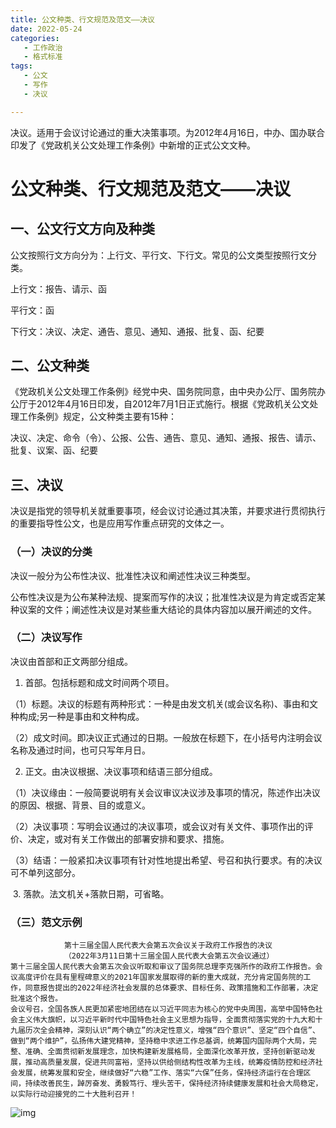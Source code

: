 ```yaml
---
title: 公文种类、行文规范及范文——决议
date: 2022-05-24 
categories:
   - 工作政治
   - 格式标准 
tags: 
   - 公文
   - 写作
   - 决议

---
```


决议。适用于会议讨论通过的重大决策事项。为2012年4月16日，中办、国办联合印发了《党政机关公文处理工作条例》中新增的正式公文文种。
<!-- more -->

# 公文种类、行文规范及范文——决议

## 一、公文行文方向及种类

公文按照行文方向分为：上行文、平行文、下行文。常见的公文类型按照行文分类。

上行文：报告、请示、函

平行文：函

下行文：决议、决定、通告、意见、通知、通报、批复、函、纪要



## 二、公文种类

《党政机关公文处理工作条例》经党中央、国务院同意，由中央办公厅、国务院办公厅于2012年4月16日印发，自2012年7月1日正式施行。根据《党政机关公文处理工作条例》规定，公文种类主要有15种：

决议、决定、命令（令）、公报、公告、通告、意见、通知、通报、报告、请示、批复、议案、函、纪要

## 三、决议

决议是指党的领导机关就重要事项，经会议讨论通过其决策，并要求进行贯彻执行的重要指导性公文，也是应用写作重点研究的文体之一。

### （一）决议的分类

决议一般分为公布性决议、批准性决议和阐述性决议三种类型。

公布性决议是为公布某种法规、提案而写作的决议；批准性决议是为肯定或否定某种议案的文件；阐述性决议是对某些重大结论的具体内容加以展开阐述的文件。

### （二）决议写作

决议由首部和正文两部分组成。

1. 首部。包括标题和成文时间两个项目。

​	（1）标题。决议的标题有两种形式：一种是由发文机关(或会议名称)、事由和文种构成;另一种是事由和文种构成。

​	（2）成文时间。即决议正式通过的日期。一般放在标题下，在小括号内注明会议名称及通过时间，也可只写年月日。

2. 正文。由决议根据、决议事项和结语三部分组成。

​	（1）决议缘由：一般简要说明有关会议审议决议涉及事项的情况，陈述作出决议的原因、根据、背景、目的或意义。

​	（2）决议事项：写明会议通过的决议事项，或会议对有关文件、事项作出的评价、决定，或对有关工作做出的部署安排和要求、措施。

​	（3）结语：一般紧扣决议事项有针对性地提出希望、号召和执行要求。有的决议可不单列这部分。

​	3. 落款。法文机关+落款日期，可省略。

### （三）范文示例

```
			第十三届全国人民代表大会第五次会议关于政府工作报告的决议
			（2022年3月11日第十三届全国人民代表大会第五次会议通过）
第十三届全国人民代表大会第五次会议听取和审议了国务院总理李克强所作的政府工作报告。会议高度评价在具有里程碑意义的2021年国家发展取得的新的重大成就，充分肯定国务院的工作，同意报告提出的2022年经济社会发展的总体要求、目标任务、政策措施和工作部署，决定批准这个报告。
会议号召，全国各族人民更加紧密地团结在以习近平同志为核心的党中央周围，高举中国特色社会主义伟大旗帜，以习近平新时代中国特色社会主义思想为指导，全面贯彻落实党的十九大和十九届历次全会精神，深刻认识“两个确立”的决定性意义，增强“四个意识”、坚定“四个自信”、做到“两个维护”，弘扬伟大建党精神，坚持稳中求进工作总基调，统筹国内国际两个大局，完整、准确、全面贯彻新发展理念，加快构建新发展格局，全面深化改革开放，坚持创新驱动发展，推动高质量发展，促进共同富裕，坚持以供给侧结构性改革为主线，统筹疫情防控和经济社会发展，统筹发展和安全，继续做好“六稳”工作、落实“六保”任务，保持经济运行在合理区间，持续改善民生，踔厉奋发、勇毅笃行、埋头苦干，保持经济持续健康发展和社会大局稳定，以实际行动迎接党的二十大胜利召开！
```

![img](https://pic3.zhimg.com/80/v2-aae5e2d55955182694590935d0b07c82_1440w.jpg)
